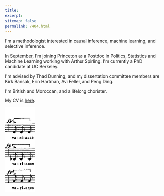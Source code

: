 ```yaml
---
title: 
excerpt: 
sitemap: false
permalink: /404.html
---
```



I'm a methodologist interested in causal inference, machine learning, and selective inference. 

In September, I'm joining Princeton as a Postdoc in Politics, Statistics and Machine Learning working with Arthur Spirling. I'm currently a PhD candidate at UC Berkeley. 

I'm advised by Thad Dunning, and my dissertation committee members are Kirk Bansak, Erin Hartman, Avi Feller, and Peng Ding. 

I'm British and Moroccan, and a lifelong chorister. 

My CV is [here](files/AB_CV.pdf).

<img src="../images/variance.png"/>
